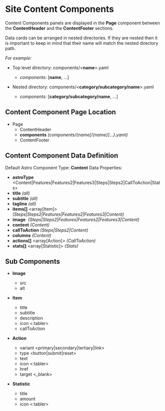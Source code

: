 # Site Content Components

Content Components panels are displayed in the **Page** component between the **ContentHeader** and the **ContentFooter** sections.

Data cards can be arranged in nested directories. If they are nested then
it is important to keep in mind that their name will match the nested directory path.

_For example:_

- Top level directory: components/<**name**>.yaml

  - _components_: [**name**, ...]

- Nested directory: components/<**category/subcategory/name**>.yaml
  - _components_: [**category/subcategory/name**, ...]

## Content Component Page Location

- Page
  - ContentHeader
  - **components** _(components/{name[/{name}]...}.yaml)_
  - ContentFooter

## Content Component Data Definition

Default Astro Component Type: **Content**
Data Properties:

- **astroType** <string> <Content|Features|Features2|Features3|Steps|Steps2|CallToAction|Stats>
- **title** <string> _(all)_
- **subtitle** <string> _(all)_
- **tagline** <string> _(all)_
- **items[]** <array[Item]> _(Steps|Steps2|Features|Features2|Features3|Content)_
- **image** <Image> _(Steps|Steps2|Features|Features2|Features3|Content)_
- **content** <text> _(Content)_
- **callToAction** <Action> _(Steps|Steps2|Content)_
- **columns** <int> _(Content)_
- **actions[]** <array[Action]> _(CallToAction)_
- **stats[]** <array[Statistic]> _(Stats)_

## Sub Components

- **Image**

  - src <string>
  - alt <string>

- **Item**

  - title <string>
  - subtitle <string>
  - description <text>
  - icon <string> <:tabler>
  - callToAction <Action>

- **Action**

  - variant <string> <primary|secondary|tertiary|link>
  - type <string> <button|submit|reset>
  - text <text>
  - icon <string> <:tabler>
  - href <url>
  - target <string> <\_blank>

- **Statistic**

  - title <string>
  - amount <float>
  - icon <string> <:tabler>
